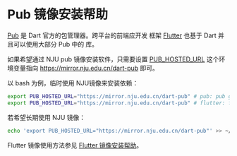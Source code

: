 
# Pub 镜像安装帮助

[Pub](https://pub.dartlang.org/) 是 Dart 官方的包管理器。跨平台的前端应开发
框架 [Flutter](https://flutter.dev/) 也基于 Dart 并且可以使用大部分 Pub 中的
库。

如果希望通过 NJU pub 镜像安装软件，只需要设置 [PUB_HOSTED_URL](https://www.dartlang.org/tools/pub/environment-variables)
这个环境变量指向 https://mirror.nju.edu.cn/dart-pub 即可。

以 bash 为例，临时使用 NJU镜像来安装依赖：

```bash
export PUB_HOSTED_URL="https://mirror.nju.edu.cn/dart-pub" # pub: pub get 
export PUB_HOSTED_URL="https://mirror.nju.edu.cn/dart-pub" # flutter: flutter packages get 
```

若希望长期使用 NJU 镜像：

```bash
echo 'export PUB_HOSTED_URL="https://mirror.nju.edu.cn/dart-pub"' >> ~/.bashrc
```

Flutter 镜像使用方法参见 [Flutter 镜像安装帮助](../flutter)。